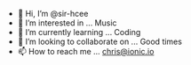 - 👋 Hi, I’m @sir-hcee
- 👀 I’m interested in ... Music
- 🌱 I’m currently learning ... Coding
- 💞️ I’m looking to collaborate on ... Good times
- 📫 How to reach me ... chris@ionic.io

<!---
sir-hcee/sir-hcee is a ✨ special ✨ repository because its `README.md` (this file) appears on your GitHub profile.
You can click the Preview link to take a look at your changes.
--->
